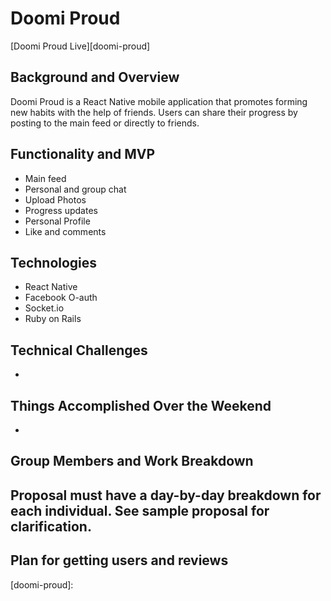 # Doomi Proud

[Doomi Proud Live][doomi-proud]

## Background and Overview

Doomi Proud is a React Native mobile application that promotes forming new habits with the help of friends. Users can share their progress by posting to the main feed or directly to friends.

## Functionality and MVP
* Main feed
* Personal and group chat
* Upload Photos
* Progress updates
* Personal Profile
* Like and comments


## Technologies
* React Native
* Facebook O-auth
* Socket.io
* Ruby on Rails

## Technical Challenges
* 


## Things Accomplished Over the Weekend
* 

## Group Members and Work Breakdown


## Proposal must have a day-by-day breakdown for each individual. See sample proposal for clarification.


## Plan for getting users and reviews


[doomi-proud]: 
